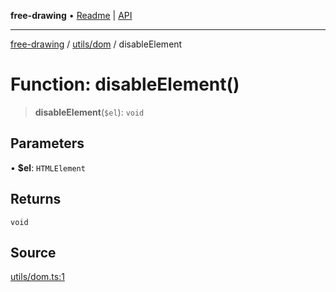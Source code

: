 **free-drawing** • [Readme](../../../README.md) \| [API](../../../modules.md)

***

[free-drawing](../../../README.md) / [utils/dom](../README.md) / disableElement

# Function: disableElement()

> **disableElement**(`$el`): `void`

## Parameters

• **$el**: `HTMLElement`

## Returns

`void`

## Source

[utils/dom.ts:1](https://github.com/fabienwnklr/free-drawing/blob/master/src/utils/dom.ts#L1)
